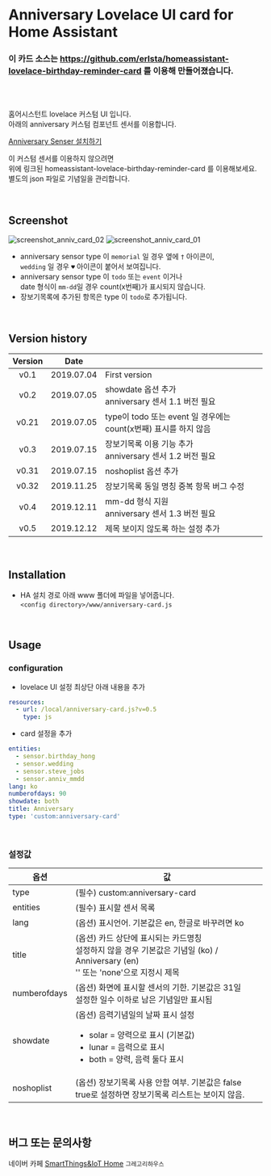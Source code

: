 # Anniversary Lovelace UI card for Home Assistant

### 이 카드 소스는 https://github.com/erlsta/homeassistant-lovelace-birthday-reminder-card 를 이용해 만들어졌습니다.

<br><br>

홈어시스턴트 lovelace 커스텀 UI 입니다.\
아래의 anniversary 커스텀 컴포넌트 센서를 이용합니다.

[Anniversary Senser 설치하기](https://github.com/GrecHouse/anniversary)

이 커스텀 센서를 이용하지 않으려면\
위에 링크된 homeassistant-lovelace-birthday-reminder-card 를 이용해보세요.\
별도의 json 파일로 기념일을 관리합니다.

<br>

## Screenshot

![screenshot_anniv_card_02](https://user-images.githubusercontent.com/49514473/60637306-ee105500-9e54-11e9-9a6e-504c951727bc.png)
![screenshot_anniv_card_01](https://user-images.githubusercontent.com/49514473/60637307-eea8eb80-9e54-11e9-827b-28a687453f8f.png)

- anniversary sensor type 이 `memorial` 일 경우 옆에 `†` 아이콘이,\
`wedding` 일 경우 `♥` 아이콘이 붙어서 보여집니다.
- anniversary sensor type 이 `todo` 또는 `event` 이거나\
date 형식이 `mm-dd`일 경우 count(x번째)가 표시되지 않습니다.
- 장보기목록에 추가된 항목은 type 이 `todo`로 추가됩니다.

<br>

## Version history
| Version | Date        |               |
| :-----: | :---------: | ------------- |
| v0.1    | 2019.07.04  | First version  |
| v0.2    | 2019.07.05  | showdate 옵션 추가<br>anniversary 센서 1.1 버전 필요 |
| v0.21   | 2019.07.05  | type이 todo 또는 event 일 경우에는 count(x번째) 표시를 하지 않음 |
| v0.3    | 2019.07.15  | 장보기목록 이용 기능 추가<br>anniversary 센서 1.2 버전 필요 |
| v0.31   | 2019.07.15  | noshoplist 옵션 추가 |
| v0.32   | 2019.11.25  | 장보기목록 동일 명칭 중복 항목 버그 수정 |
| v0.4    | 2019.12.11  | mm-dd 형식 지원<br>anniversary 센서 1.3 버전 필요 |
| v0.5    | 2019.12.12  | 제목 보이지 않도록 하는 설정 추가 |

<br>


## Installation

- HA 설치 경로 아래 www 폴더에 파일을 넣어줍니다.\
`<config directory>/www/anniversary-card.js`

<br>


## Usage

### configuration
- lovelace UI 설정 최상단 아래 내용을 추가

```yaml
resources:
  - url: /local/anniversary-card.js?v=0.5
    type: js
```

- card 설정을 추가
```yaml
entities:
  - sensor.birthday_hong
  - sensor.wedding
  - sensor.steve_jobs
  - sensor.anniv_mmdd
lang: ko
numberofdays: 90
showdate: both
title: Anniversary
type: 'custom:anniversary-card'
```

<br>

### 설정값

|옵션|값|
|--|--|
|type| (필수) custom:anniversary-card |
|entities| (필수) 표시할 센서 목록 |
|lang| (옵션) 표시언어. 기본값은 en, 한글로 바꾸려면 ko |
|title| (옵션) 카드 상단에 표시되는 카드명칭<br>설정하지 않을 경우 기본값은 기념일 (ko) / Anniversary (en)<br>'' 또는 'none'으로 지정시 제목  |
|numberofdays| (옵션) 화면에 표시할 센서의 기한. 기본값은 31일<br>설정한 일수 이하로 남은 기념일만 표시됨 |
|showdate| (옵션) 음력기념일의 날짜 표시 설정<br><ul><li>solar = 양력으로 표시 (기본값)</li><li>lunar = 음력으로 표시</li><li>both = 양력, 음력 둘다 표시</li></ul>|
|noshoplist| (옵션) 장보기목록 사용 안함 여부. 기본값은 false<br>true로 설정하면 장보기목록 리스트는 보이지 않음. |

<br>

## 버그 또는 문의사항
네이버 카페 [SmartThings&IoT Home](https://cafe.naver.com/stsmarthome/) `그레고리하우스`

